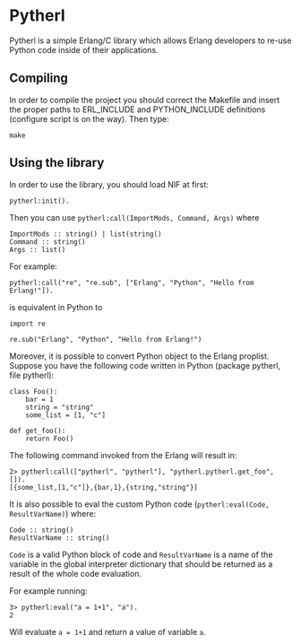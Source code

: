 Pytherl
=======
Pytherl is a simple Erlang/C library which allows Erlang developers to re-use Python code inside of their applications.

Compiling
---------
In order to compile the project you should correct the Makefile and insert the proper paths to ERL_INCLUDE and PYTHON_INCLUDE definitions (configure script is on the way). Then type:

	make

Using the library
-----------------
In order to use the library, you should load NIF at first:

	pytherl:init().

Then you can use `pytherl:call(ImportMods, Command, Args)` where

	ImportMods :: string() | list(string()
	Command :: string()
	Args :: list()

For example:

	pytherl:call("re", "re.sub", ["Erlang", "Python", "Hello from Erlang!"]).

is equivalent in Python to

	import re

	re.sub("Erlang", "Python", "Hello from Erlang!")

Moreover, it is possible to convert Python object to the Erlang proplist. Suppose you have the following code written in Python (package pytherl, file pytherl):

	class Foo():
	    bar = 1
	    string = "string"
	    some_list = [1, "c"]

	def get_foo():
	    return Foo()


The following command invoked from the Erlang will result in:

	2> pytherl:call(["pytherl", "pytherl"], "pytherl.pytherl.get_foo", []).
	[{some_list,[1,"c"]},{bar,1},{string,"string"}]

It is also possible to eval the custom Python code (`pytherl:eval(Code, ResultVarName)`) where:

	Code :: string()
	ResultVarName :: string()

`Code` is a valid Python block of code and `ResultVarName` is a name of the variable in the global interpreter dictionary that should be returned as a result of the whole code evaluation.

For example running:

	3> pytherl:eval("a = 1+1", "a").
	2

Will evaluate `a = 1+1` and return a value of variable `a`.
